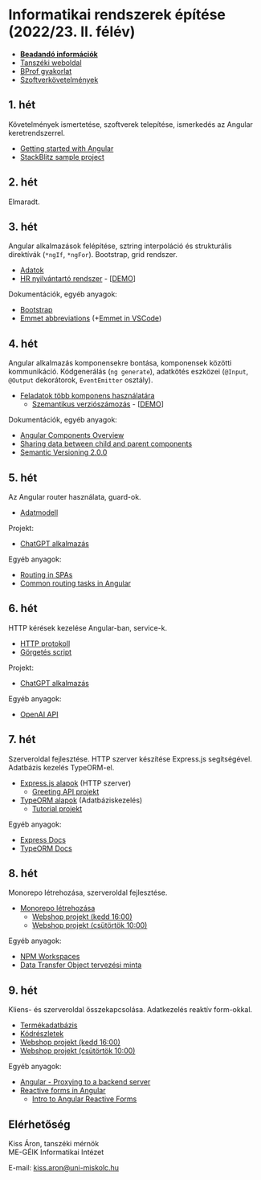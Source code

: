# Informatikai rendszerek építése (2022/23. II. félév)

- [**Beadandó információk**](assignment.md)
- [Tanszéki weboldal](https://oktatas.iit.uni-miskolc.hu/doku.php?id=tanszek:oktatas:informatikai_rendszerek_epitese:informatikai_rendszerek_epitese)
- [BProf gyakorlat](bprof.md)
- [Szoftverkövetelmények](sw_requirements.md)

## 1. hét
Követelmények ismertetése, szoftverek telepítése, ismerkedés az Angular keretrendszerrel.

- [Getting started with Angular](https://angular.io/start)
- [StackBlitz sample project](https://angular.io/generated/live-examples/getting-started-v0/stackblitz.html)

## 2. hét
Elmaradt.

## 3. hét
Angular alkalmazások felépítése, sztring interpoláció és strukturális direktívák (`*ngIf`, `*ngFor`). Bootstrap, grid rendszer.

- [Adatok](https://github.com/aron123/infrend-2023/blob/master/_data/applicants.ts)
- [HR nyilvántartó rendszer](https://github.com/aron123/infrend-2023/tree/master/hr-application) - [[DEMO](demos/hr-application)]

Dokumentációk, egyéb anyagok:
- [Bootstrap](https://getbootstrap.com/docs)
- [Emmet abbreviations](https://docs.emmet.io/abbreviations/syntax/) (+[Emmet in VSCode](https://code.visualstudio.com/docs/editor/emmet))

## 4. hét
Angular alkalmazás komponensekre bontása, komponensek közötti kommunikáció. Kódgenerálás (`ng generate`), adatkötés eszközei (`@Input`, `@Output` dekorátorok, `EventEmitter` osztály).

- [Feladatok több komponens használatára](component-interaction.md)
    - [Szemantikus verziószámozás](https://github.com/aron123/infrend-2023/tree/master/semver) - [[DEMO](demos/semver)]

Dokumentációk, egyéb anyagok:
- [Angular Components Overview](https://angular.io/guide/component-overview)
- [Sharing data between child and parent components](https://angular.io/guide/inputs-outputs)
- [Semantic Versioning 2.0.0](https://semver.org/)

## 5. hét
Az Angular router használata, guard-ok.

- [Adatmodell](https://github.com/aron123/infrend-2023/blob/master/_data/chat-gpt.models.ts)

Projekt:
- [ChatGPT alkalmazás](https://github.com/aron123/infrend-2023/tree/master/chat-gpt)

Egyéb anyagok:
- [Routing in SPAs](https://dev.to/marcomonsanto/routing-in-spas-173i)
- [Common routing tasks in Angular](https://angular.io/guide/router)

## 6. hét
HTTP kérések kezelése Angular-ban, service-k.

- [HTTP protokoll](http.md)
- [Görgetés script](scrolling.md)

Projekt:
- [ChatGPT alkalmazás](https://github.com/aron123/infrend-2023/tree/master/chat-gpt)

Egyéb anyagok:
- [OpenAI API](https://platform.openai.com/docs/introduction)

## 7. hét
Szerveroldal fejlesztése. HTTP szerver készítése Express.js segítségével. Adatbázis kezelés TypeORM-el.

- [Express.js alapok](express.md) (HTTP szerver)
    - [Greeting API projekt](https://github.com/aron123/infrend-2023/tree/master/greeting-api)
- [TypeORM alapok](typeorm.md) (Adatbáziskezelés)
    - [Tutorial projekt](https://github.com/aron123/infrend-2023/tree/master/typeorm-tutorial)

Egyéb anyagok:
- [Express Docs](https://expressjs.com/)
- [TypeORM Docs](https://typeorm.io/)

## 8. hét
Monorepo létrehozása, szerveroldal fejlesztése.

- [Monorepo létrehozása](monorepo.md)
    - [Webshop projekt (kedd 16:00)](https://github.com/aron123/infrend-2023/tree/master/webshop-k16)
    - [Webshop projekt (csütörtök 10:00)](https://github.com/aron123/infrend-2023/tree/master/webshop-cs10)

Egyéb anyagok:
- [NPM Workspaces](https://docs.npmjs.com/cli/v9/using-npm/workspaces?v=true)
- [Data Transfer Object tervezési minta](https://en.wikipedia.org/wiki/Data_transfer_object)

## 9. hét
Kliens- és szerveroldal összekapcsolása. Adatkezelés reaktív form-okkal.

- [Termékadatbázis](product-database.md)
- [Kódrészletek](webshop-code-snippets.md)
- [Webshop projekt (kedd 16:00)](https://github.com/aron123/infrend-2023/tree/master/webshop-k16)
- [Webshop projekt (csütörtök 10:00)](https://github.com/aron123/infrend-2023/tree/master/webshop-cs10)

Egyéb anyagok:
- [Angular - Proxying to a backend server](https://angular.io/guide/build#proxying-to-a-backend-server)
- [Reactive forms in Angular](https://angular.io/guide/reactive-forms)
    - [Intro to Angular Reactive Forms](https://betterprogramming.pub/intro-to-angular-reactive-forms-fc5cd636ce1f)

## Elérhetőség
Kiss Áron, tanszéki mérnök<br>
ME-GÉIK Informatikai Intézet

E-mail: kiss.aron@uni-miskolc.hu
